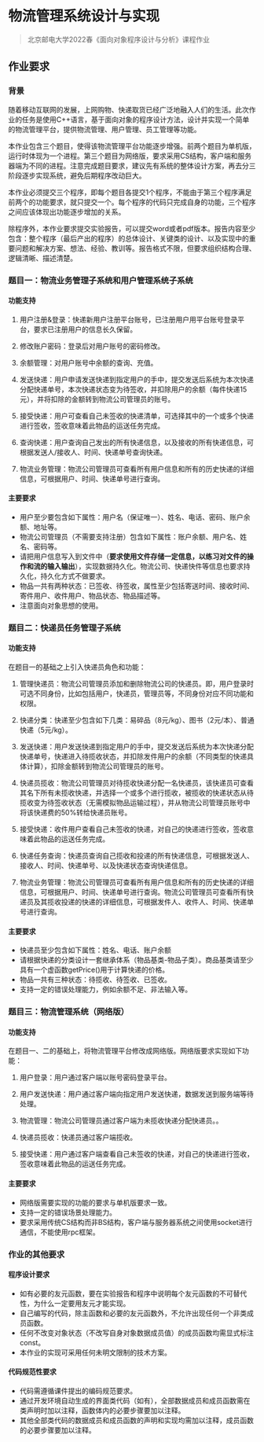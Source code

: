 # 物流管理系统设计与实现

> 北京邮电大学2022春《面向对象程序设计与分析》课程作业

## 作业要求

### 背景

随着移动互联网的发展，上网购物、快递取货已经广泛地融入人们的生活。此次作业的任务是使用C++语言，基于面向对象的程序设计方法，设计并实现一个简单的物流管理平台，提供物流管理、用户管理、员工管理等功能。

本作业包含三个题目，使得该物流管理平台功能逐步增强。前两个题目为单机版，运行时体现为一个进程。第三个题目为网络版，要求采用CS结构，客户端和服务器端为不同的进程。注意完成题目要求，建议先有系统的整体设计方案，再去分三阶段逐步实现系统，避免后期程序改动巨大。

本作业必须提交三个程序，即每个题目各提交1个程序，不能由于第三个程序满足前两个的功能要求，就只提交一个。每个程序的代码只完成自身的功能，三个程序之间应该体现出功能逐步增加的关系。

除程序外，本作业要求提交实验报告，可以提交word或者pdf版本。报告内容至少包含：整个程序（最后产出的程序）的总体设计、关键类的设计、以及实现中的重要问题和解决方案、想法、经验、教训等。报告格式不限，但要求组织结构合理、逻辑清晰、描述清楚。

### 题目一：物流业务管理子系统和用户管理系统子系统

#### 功能支持

1) 用户注册&登录：快递新用户注册平台账号，已注册用户用平台账号登录平台，要求已注册用户的信息长久保留。
2) 修改账户密码：登录后对用户账号的密码修改。

3) 余额管理：对用户账号中余额的查询、充值。

4) 发送快递：用户申请发送快递到指定用户的手中，提交发送后系统为本次快递分配快递单号，本次快递状态变为待签收，并扣除用户的余额（每件快递15元），并将扣除的金额转到物流公司管理员的账号。

5) 接受快递：用户可查看自己未签收的快递清单，可选择其中的一个或多个快递进行签收，签收意味着此物品的运送任务完成。

6) 查询快递：用户查询自己发出的所有快递信息，以及接收的所有快递信息，可根据发送人/接收人、时间、快递单号查询快递。

7) 物流业务管理：物流公司管理员可查看所有用户信息和所有的历史快递的详细信息，可根据用户、时间、快递单号进行查询。

####  主要要求

- 用户至少要包含如下属性：用户名（保证唯一）、姓名、电话、密码、账户余额、地址等。
-  物流公司管理员（不需要支持注册）包含如下属性：账户余额、用户名、姓名、密码等。
-  请把用户信息写入到文件中（**要求使用文件存储一定信息，以练习对文件的操作和流的输入输出**），实现数据持久化。物流公司、快递快件等信息也要求持久化，持久化方式不做要求。
- 物品一共有两种状态：已签收、待签收，属性至少包括寄送时间、接收时间、寄件用户、收件用户、物品状态、物品描述等。
- 注意面向对象思想的使用。

### 题目二：快递员任务管理子系统

#### 功能支持

在题目一的基础之上引入快递员角色和功能：

1) 管理快递员：物流公司管理员添加和删除物流公司的快递员。即，用户登录时可选不同身份，比如包括用户，快递员，管理员等，不同身份对应不同功能和权限。

2) 快递分类：快递至少包含如下几类：易碎品（8元/kg）、图书（2元/本）、普通快递（5元/kg）。

3) 发送快递：用户发送快递到指定用户的手中，提交发送后系统为本次快递分配快递单号，快递进入待揽收状态，并扣除发件用户的余额（不同类型的快递具体计算），扣除金额转到物流公司管理员的账号。

4) 快递员揽收：物流公司管理员对待揽收快递分配一名快递员，该快递员可查看其名下所有未揽收快递，并选择一个或多个进行揽收，被揽收的快递状态从待揽收变为待签收状态（无需模拟物品运输过程），并从物流公司管理员账号中将该快递费的50%转给快递员账号。

5) 接受快递：收件用户查看自己未签收的快递，对自己的快递进行签收，签收意味着此物品的运送任务完成。

6) 快递任务查询：快递员查询自己揽收和投递的所有快递信息，可根据发送人、接收人、时间、快递单号、以及快递状态查询快递信息。

7) 物流业务管理：物流公司管理员可查看所有用户信息和所有的历史快递的详细信息，可根据用户、时间、快递单号进行查询。物流公司管理员可查看所有快递员及其揽收投递的快递的详细信息，可根据发件人、收件人、时间、快递单号进行查询。

####  主要要求

- 快递员至少包含如下属性：姓名、电话、账户余额
-  请根据快递的分类设计一套继承体系（物品基类-物品子类）。商品基类请至少具有一个虚函数getPrice()用于计算快递的价格。
- 物品一共有三种状态：待揽收、待签收、已签收。
-  支持一定的错误处理能力，例如余额不足、非法输入等。

### 题目三：物流管理系统（网络版）

#### 功能支持

在题目一、二的基础上，将物流管理平台修改成网络版。网络版要求实现如下功能：

1) 用户登录：用户通过客户端以账号密码登录平台。

2) 用户发送快递：用户通过客户端向指定用户发送快递，数据发送到服务端等待处理。

3) 物流管理：物流公司管理员通过客户端为未揽收快递分配快递员。。

4) 快递员揽收：快递员通过客户端揽收。

5) 接受快递：用户通过客户端查看自己未签收的快递，对自己的快递进行签收，签收意味着此物品的运送任务完成。

#### 主要要求

- 网络版需要实现的功能的要求与单机版要求一致。
- 支持一定的错误场景处理能力。
- 要求采用传统CS结构而非BS结构，客户端与服务器系统之间使用socket进行通信，不能使用rpc框架。

###  作业的其他要求

#### 程序设计要求

- 如有必要的友元函数，要在实验报告和程序中说明每个友元函数的不可替代性，为什么一定要用友元才能实现。
- 自己编写的代码，除主函数和必要的友元函数外，不允许出现任何一个非类成员函数。
- 任何不改变对象状态（不改写自身对象数据成员值）的成员函数均需显式标注const。
- 本作业的实现可采用任何未明文限制的技术方案。

####  代码规范性要求

- 代码需遵循课件提出的编码规范要求。
-  通过开发环境自动生成的界面类代码（如有），全部数据成员和成员函数需在类声明时加以注释，函数体内的必要步骤要加以注释。
- 其他全部类代码的数据成员和成员函数的声明和实现均需加以注释，成员函数的必要步骤要加以注释。

 